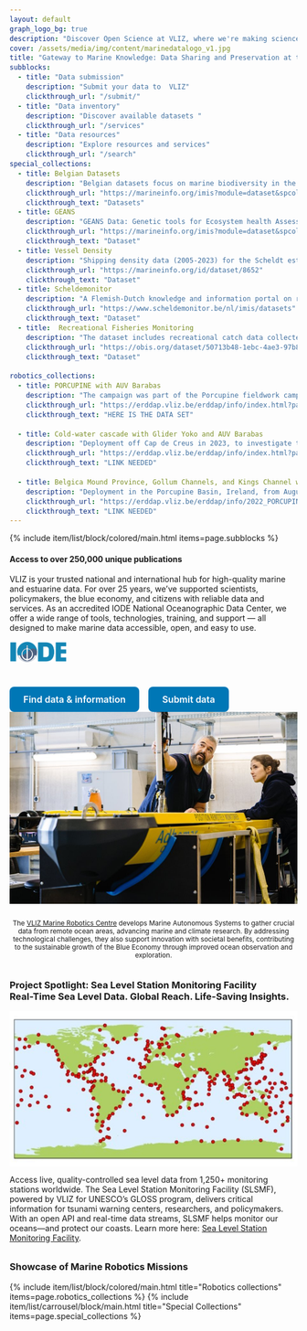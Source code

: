 ```yaml
---
layout: default
graph_logo_bg: true
description: "Discover Open Science at VLIZ, where we're making science more efficient, reliable, and transparent. Learn about our mission, values, and core principles. Join us in our journey!"
cover: /assets/media/img/content/marinedatalogo_v1.jpg
title: "Gateway to Marine Knowledge: Data Sharing and Preservation at the Flanders Marine Institute"
subblocks:
  - title: "Data submission"
    description: "Submit your data to  VLIZ"
    clickthrough_url: "/submit/"
  - title: "Data inventory"
    description: "Discover available datasets "
    clickthrough_url: "/services"
  - title: "Data resources"
    description: "Explore resources and services"
    clickthrough_url: "/search"
special_collections:
  - title: Belgian Datasets
    description: "Belgian datasets focus on marine biodiversity in the North Sea, with a primary geographical scope centered around Belgian waters."
    clickthrough_url: "https://marineinfo.org/imis?module=dataset&spcolid=131&show=search"
    clickthrough_text: "Datasets"
  - title: GEANS 
    description: "GEANS Data: Genetic tools for Ecosystem health Assessment in the North Sea region"
    clickthrough_url: "https://marineinfo.org/imis?module=dataset&spcolid=1021&show=search"
    clickthrough_text: "Dataset"
  - title: Vessel Density 
    description: "Shipping density data (2005-2023) for the Scheldt estuary based on AIS messages."
    clickthrough_url: "https://marineinfo.org/id/dataset/8652"
    clickthrough_text: "Dataset"
  - title: Scheldemonitor
    description: "A Flemish-Dutch knowledge and information portal on research and monitoring in the Scheldt estuary."
    clickthrough_url: "https://www.scheldemonitor.be/nl/imis/datasets"
    clickthrough_text: "Dataset"
  - title:  Recreational Fisheries Monitoring
    description: "The dataset includes recreational catch data collected in the framework of the Belgian recreational fisheries monitoring programme. Belgian recreational fishermen voluntary provide catch data."
    clickthrough_url: "https://obis.org/dataset/50713b48-1ebc-4ae3-97b8-543777e1e815"
    clickthrough_text: "Dataset"

robotics_collections:
  - title: PORCUPINE with AUV Barabas
    description: "The campaign was part of the Porcupine fieldwork campaign in collaboration with the University of Gent, utilizing AUV Barabas, provided by the Marine Robotics Centre at VLIZ, equipped with side-scan sonar, sub-bottom profiler, and camera, and complemented by an oceanographic survey onboard RV Belgica."
    clickthrough_url: "https://erddap.vliz.be/erddap/info/index.html?page=1&itemsPerPage=1000"
    clickthrough_text: "HERE IS THE DATA SET"

  - title: Cold-water cascade with Glider Yoko and AUV Barabas 
    description: "Deployment off Cap de Creus in 2023, to investigate the cold-water cascade from the continental shelf to the slope, with a focus on the morphology of subsea canyons. This work was in collaboration with the University of Barcelona and UTM-CSIC alongside an oceanographic survey onboard RV Garcia Del Cid."
    clickthrough_url: "https://erddap.vliz.be/erddap/info/index.html?page=1&itemsPerPage=1000"
    clickthrough_text: "LINK NEEDED"

  - title: Belgica Mound Province, Gollum Channels, and Kings Channel with AUV Barabas
    description: "Deployment in the Porcupine Basin, Ireland, from August 1, 2022, to August 18, 2022, to investigate ocean currents and collect high-resolution seabed data, focusing on three key sites: Belgica Mound Province, Gollum Channels, and Kings Channel."
    clickthrough_url: "https://erddap.vliz.be/erddap/info/2022_PORCUPINE_Aanderaa_53e2_7187_893b/index.html"
    clickthrough_text: "LINK NEEDED"
---
```


{% include item/list/block/colored/main.html items=page.subblocks %}

<script>
  const target = 5836;
  const counterElement = document.getElementById('counter');
  let count = 0;
  const updateCounter = () => {
    if (count < target) {
      count++;
      counterElement.textContent = count;
      setTimeout(updateCounter, 1);
    } else {
      counterElement.textContent = target;
    }
  };
  updateCounter();
</script>

<style>
  .pretty-button {
    display: inline-block;
    padding: 0.75rem 1.5rem;
    background-color: #0077b6;
    color: #fff;
    border: none;
    border-radius: 8px;
    font-size: 1rem;
    font-weight: 600;
    text-align: center;
    transition: all 0.3s ease;
    text-decoration: none;
    cursor: pointer;
  }
  .pretty-button:hover {
    background-color: #005f87;
    transform: translateY(-15px);
  }
  .button-container {
    display: flex;
    flex-wrap: wrap;
    gap: 1rem;
    margin-top: 1.5rem;
  }
</style>

<div class="row">
  <div class="col-md-6">
    <h4>Access to over 250,000 unique publications</h4>
 
  <p>VLIZ is your trusted national and international hub for high-quality marine and estuarine data.
For over 25 years, we’ve supported scientists, policymakers, the blue economy, and citizens with reliable data and services.
As an accredited IODE National Oceanographic Data Center, we offer a wide range of tools, technologies, training, and support — all designed to make marine data accessible, open, and easy to use.
<img src="/assets/media/img/content/iode_logo.png" alt="IODE Logo" style="max-width: 100px; margin: 1rem 0;">
</p>
  <div class="button-container">
      <a href="/search" class="pretty-button">Find data & information</a>
      <a href="/submit" class="pretty-button">Submit data</a>
    </div>
  </div>


  <div class="col-md-6" style="display: flex; flex-direction: column; align-items: center;">
    <img src="assets/media/img/datacenter/robots.jpg" alt="Marine Robotics" style="max-width: 550px; width: 100%; height: auto; display: block; margin: 0 auto 1rem auto;">
    <p style="font-size: smaller; text-align: center; max-width: 550px;">
      The <a href="https://www.vliz.be/nl/wat-we-doen/aanbod-infrastructuur/robotica">VLIZ Marine Robotics Centre</a> develops Marine Autonomous Systems to gather crucial data from remote ocean areas, advancing marine and climate research. By addressing technological challenges, they also support innovation with societal benefits, contributing to the sustainable growth of the Blue Economy through improved ocean observation and exploration.
    </p>
  </div>
</div>
<h3>Project Spotlight: Sea Level Station Monitoring Facility<br>
    Real-Time Sea Level Data. Global Reach. Life-Saving Insights.</h3>
<div class="row" style="align-items: center; margin-bottom: 2rem;">
  <div class="col-md-5" style="display: flex; justify-content: center;">
    <img src="/assets/media/img/datacenter/impacttraject_slsmf.jpg" alt="Sea Level Station Monitoring Facility Impact" style="max-width: 100%; height: auto; display: block;">
  </div>
  <div class="col-md-7">
    <p>
      Access live, quality-controlled sea level data from 1,250+ monitoring stations worldwide. The Sea Level Station Monitoring Facility (SLSMF), powered by VLIZ for UNESCO’s GLOSS program, delivers critical information for tsunami warning centers, researchers, and policymakers. With an open API and real-time data streams, SLSMF helps monitor our oceans—and protect our coasts. Learn more here: <a href="https://www.ioc-sealevelmonitoring.org/index.php" target="_blank">Sea Level Station Monitoring Facility</a>.
    </p>
  </div>
</div>


<h3>Showcase of Marine Robotics Missions</h3>
{% include item/list/block/colored/main.html title="Robotics collections" items=page.robotics_collections %}
{% include item/list/carrousel/block/main.html title="Special Collections" items=page.special_collections %}
